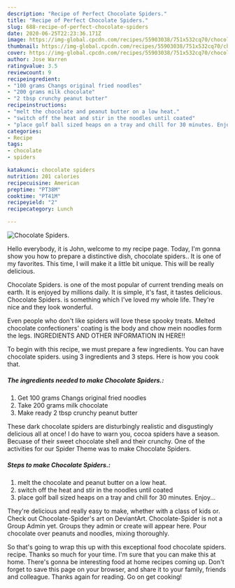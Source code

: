 ```yaml
---
description: "Recipe of Perfect Chocolate Spiders."
title: "Recipe of Perfect Chocolate Spiders."
slug: 688-recipe-of-perfect-chocolate-spiders
date: 2020-06-25T22:23:36.171Z
image: https://img-global.cpcdn.com/recipes/55903038/751x532cq70/chocolate-spiders-recipe-main-photo.jpg
thumbnail: https://img-global.cpcdn.com/recipes/55903038/751x532cq70/chocolate-spiders-recipe-main-photo.jpg
cover: https://img-global.cpcdn.com/recipes/55903038/751x532cq70/chocolate-spiders-recipe-main-photo.jpg
author: Jose Warren
ratingvalue: 3.5
reviewcount: 9
recipeingredient:
- "100 grams Changs original fried noodles"
- "200 grams milk chocolate"
- "2 tbsp crunchy peanut butter"
recipeinstructions:
- "melt the chocolate and peanut butter on a low heat."
- "switch off the heat and stir in the noodles until coated"
- "place golf ball sized heaps on a tray and chill for 30 minutes. Enjoy..."
categories:
- Recipe
tags:
- chocolate
- spiders

katakunci: chocolate spiders 
nutrition: 201 calories
recipecuisine: American
preptime: "PT38M"
cooktime: "PT41M"
recipeyield: "2"
recipecategory: Lunch

---
```



![Chocolate Spiders.](https://img-global.cpcdn.com/recipes/55903038/751x532cq70/chocolate-spiders-recipe-main-photo.jpg)

Hello everybody, it is John, welcome to my recipe page. Today, I'm gonna show you how to prepare a distinctive dish, chocolate spiders.. It is one of my favorites. This time, I will make it a little bit unique. This will be really delicious.

Chocolate Spiders. is one of the most popular of current trending meals on earth. It is enjoyed by millions daily. It is simple, it's fast, it tastes delicious. Chocolate Spiders. is something which I've loved my whole life. They're nice and they look wonderful.

Even people who don&#39;t like spiders will love these spooky treats. Melted chocolate confectioners&#39; coating is the body and chow mein noodles form the legs. INGREDIENTS AND OTHER INFORMATION IN HERE!!


To begin with this recipe, we must prepare a few ingredients. You can have chocolate spiders. using 3 ingredients and 3 steps. Here is how you cook that.

<!--inarticleads1-->

##### The ingredients needed to make Chocolate Spiders.:

1. Get 100 grams Changs original fried noodles
1. Take 200 grams milk chocolate
1. Make ready 2 tbsp crunchy peanut butter


These dark chocolate spiders are disturbingly realistic and disgustingly delicious all at once! I do have to warn you, cocoa spiders have a season. Becuase of their sweet chocolate shell and their crunchy. One of the activities for our Spider Theme was to make Chocolate Spiders. 

<!--inarticleads2-->

##### Steps to make Chocolate Spiders.:

1. melt the chocolate and peanut butter on a low heat.
1. switch off the heat and stir in the noodles until coated
1. place golf ball sized heaps on a tray and chill for 30 minutes. Enjoy...


They&#39;re delicious and really easy to make, whether with a class of kids or. Check out Chocolate-Spider&#39;s art on DeviantArt. Chocolate-Spider is not a Group Admin yet. Groups they admin or create will appear here. Pour chocolate over peanuts and noodles, mixing thoroughly. 

So that's going to wrap this up with this exceptional food chocolate spiders. recipe. Thanks so much for your time. I'm sure that you can make this at home. There's gonna be interesting food at home recipes coming up. Don't forget to save this page on your browser, and share it to your family, friends and colleague. Thanks again for reading. Go on get cooking!

